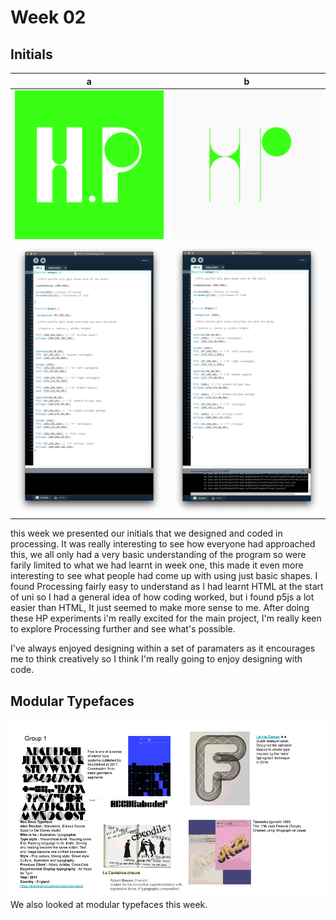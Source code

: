 # Week 02

## Initials

                 
   a  |  b
:-------------------------:|:-------------------------:
![](HP2.png)       |  ![](HP3.png) 
![](HP2screenshot.jpg)       | ![](HP3screenshot.jpg)  

this week we presented our initials that we designed and coded in processing.
It was really interesting to see how everyone had approached this, we all only had a very basic understanding of the program so were farily limited to what we had learnt in week one, this made it even more interesting to see what people had come up with using just basic shapes.
I found Processing fairly easy to understand as I had learnt HTML at the start of uni so I had a general idea of how coding worked, but i found p5js a lot easier than HTML, It just seemed to make more sense to me. After doing these HP experiments i'm really excited for the main project, I'm really keen to explore Processing further and see what's possible.

I've always enjoyed designing within a set of paramaters as it encourages me to think creatively so I think I'm really going to enjoy designing with code.

## Modular Typefaces

![](modulartypefaceslides.gif)
We also looked at modular typefaces this week.

